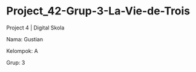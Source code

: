 # Project_42-Grup-3-La-Vie-de-Trois

Project 4 | Digital Skola

Nama: Gustian

Kelompok: A

Grup: 3
